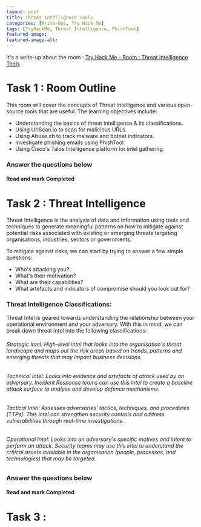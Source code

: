 ```yaml
---
layout: post
title: Threat Intelligence Tools
categories: [Write-Ups, Try Hack Me]
tags: [TryHackMe, Threat Intelligence, PhishTool]
featured-image:  
featured-image-alt: 
---
```


It's a write-up about the room : [Try Hack Me - Room : Threat Intelligence Tools](https://tryhackme.com/room/threatinteltools)

# Task 1 : Room Outline 

This room will cover the concepts of Threat Intelligence and various open-source tools that are useful. The learning objectives include:

 - Understanding the basics of threat intelligence & its classifications.
 - Using UrlScan.io to scan for malicious URLs.
 - Using Abuse.ch to track malware and botnet indicators.
 - Investigate phishing emails using PhishTool
 - Using Cisco's Talos Intelligence platform for intel gathering.

### Answer the questions below

#### Read and mark Completed

# Task 2 : Threat Intelligence

Threat Intelligence is the analysis of data and information using tools and techniques to generate meaningful patterns on how to mitigate against potential risks associated with existing or emerging threats targeting organisations, industries, sectors or governments.

To mitigate against risks, we can start by trying to answer a few simple questions:

 - Who's attacking you?
 - What's their motivation?
 - What are their capabilities?
 - What artefacts and indicators of compromise should you look out for?

### Threat Intelligence Classifications:

Threat Intel is geared towards understanding the relationship between your operational environment and your adversary. With this in mind, we can break down threat intel into the following classifications: 

###### Strategic Intel: High-level intel that looks into the organisation's threat landscape and maps out the risk areas based on trends, patterns and emerging threats that may impact business decisions.
###### Technical Intel: Looks into evidence and artefacts of attack used by an adversary. Incident Response teams can use this intel to create a baseline attack surface to analyse and develop defence mechanisms.
###### Tactical Intel: Assesses adversaries' tactics, techniques, and procedures (TTPs). This intel can strengthen security controls and address vulnerabilities through real-time investigations.
###### Operational Intel: Looks into an adversary's specific motives and intent to perform an attack. Security teams may use this intel to understand the critical assets available in the organisation (people, processes, and technologies) that may be targeted.

### Answer the questions below

#### Read and mark Completed

# Task 3 : 